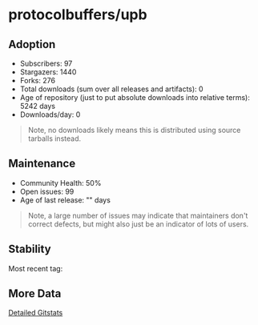 # protocolbuffers/upb

## Adoption

- Subscribers: 97
- Stargazers: 1440
- Forks: 276
- Total downloads (sum over all releases and artifacts): 0
- Age of repository (just to put absolute downloads into relative terms): 5242 days
- Downloads/day: 0

> Note, no downloads likely means this is distributed using source tarballs instead.

## Maintenance

- Community Health: 50%
- Open issues: 99
- Age of last release: "<No Releases>" days

> Note, a large number of issues may indicate that maintainers don't correct defects, but might also
> just be an indicator of lots of users.

## Stability

Most recent tag: 

## More Data

[Detailed Gitstats](/bazel-catalog/gitstats/protocolbuffers/upb)

